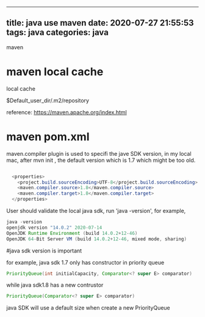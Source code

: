 
---
title: java use maven
date: 2020-07-27 21:55:53
tags: java
categories: java
---


maven


# maven local cache
local cache

$Default_user_dir/.m2/repository

reference:
https://maven.apache.org/index.html


# maven pom.xml



maven.compiler plugin is used to specifi the jave SDK version,
in my local mac, after mvn init , the default version which is 1.7
which might be too old.



```java 

  <properties>
    <project.build.sourceEncoding>UTF-8</project.build.sourceEncoding>
    <maven.compiler.source>1.8</maven.compiler.source>
    <maven.compiler.target>1.8</maven.compiler.target>
  </properties>

```

User should validate the local java sdk, run 'java -version', for example,

```java
java -version
openjdk version "14.0.2" 2020-07-14
OpenJDK Runtime Environment (build 14.0.2+12-46)
OpenJDK 64-Bit Server VM (build 14.0.2+12-46, mixed mode, sharing)
```

#java sdk version is important


for example, java sdk 1.7 only has constructor in priority queue

```java
PriorityQueue(int initialCapacity, Comparator<? super E> comparator)
```
while java sdk1.8 has a new contrustor

```java
PriorityQueue(Comparator<? super E> comparator)
```
java SDK will use a default size when create a new PriorityQueue






